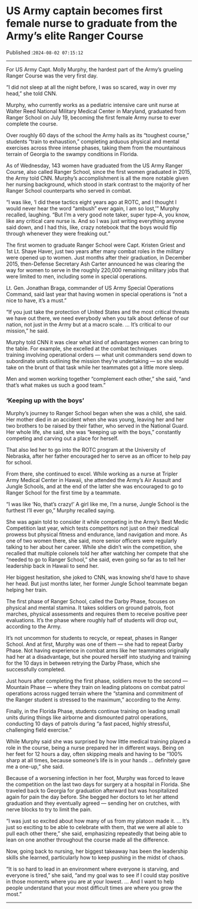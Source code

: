 # US Army captain becomes first female nurse to graduate from the Army’s elite Ranger Course

Published :`2024-08-02 07:15:12`

---

For US Army Capt. Molly Murphy, the hardest part of the Army’s grueling Ranger Course was the very first day.

“I did not sleep at all the night before, I was so scared, way in over my head,” she told CNN.

Murphy, who currently works as a pediatric intensive care unit nurse at Walter Reed National Military Medical Center in Maryland, graduated from Ranger School on July 19, becoming the first female Army nurse to ever complete the course.

Over roughly 60 days of the school the Army hails as its “toughest course,” students “train to exhaustion,” completing arduous physical and mental exercises across three intense phases, taking them from the mountainous terrain of Georgia to the swampy conditions in Florida.

As of Wednesday, 143 women have graduated from the US Army Ranger Course, also called Ranger School, since the first women graduated in 2015, the Army told CNN. Murphy’s accomplishment is all the more notable given her nursing background, which stood in stark contrast to the majority of her Ranger School counterparts who served in combat.

“I was like, ‘I did these tactics eight years ago at ROTC, and I thought I would never hear the word “ambush” ever again, I am so lost,’” Murphy recalled, laughing. “But I’m a very good note taker, super type-A, you know, like any critical care nurse is. And so I was just writing everything anyone said down, and I had this, like, crazy notebook that the boys would flip through whenever they were freaking out.”

The first women to graduate Ranger School were Capt. Kristen Griest and 1st Lt. Shaye Haver, just two years after many combat roles in the military were opened up to women. Just months after their graduation, in December 2015, then-Defense Secretary Ash Carter announced he was clearing the way for women to serve in the roughly 220,000 remaining military jobs that were limited to men, including some in special operations.

Lt. Gen. Jonathan Braga, commander of US Army Special Operations Command, said last year that having women in special operations is “not a nice to have, it’s a must.”

“If you just take the protection of United States and the most critical threats we have out there, we need everybody when you talk about defense of our nation, not just in the Army but at a macro scale. … It’s critical to our mission,” he said.

Murphy told CNN it was clear what kind of advantages women can bring to the table. For example, she excelled at the combat techniques training involving operational orders — what unit commanders send down to subordinate units outlining the mission they’re undertaking — so she would take on the brunt of that task while her teammates got a little more sleep.

Men and women working together “complement each other,” she said, “and that’s what makes us such a good team.”

### ‘Keeping up with the boys’

Murphy’s journey to Ranger School began when she was a child, she said. Her mother died in an accident when she was young, leaving her and her two brothers to be raised by their father, who served in the National Guard. Her whole life, she said, she was “keeping up with the boys,” constantly competing and carving out a place for herself.

That also led her to go into the ROTC program at the University of Nebraska, after her father encouraged her to serve as an officer to help pay for school.

From there, she continued to excel. While working as a nurse at Tripler Army Medical Center in Hawaii, she attended the Army’s Air Assault and Jungle Schools, and at the end of the latter she was encouraged to go to Ranger School for the first time by a teammate.

“I was like ‘No, that’s crazy!’ A girl like me, I’m a nurse, Jungle School is the furthest I’ll ever go,” Murphy recalled saying.

She was again told to consider it while competing in the Army’s Best Medic Competition last year, which tests competitors not just on their medical prowess but physical fitness and endurance, land navigation and more. As one of two women there, she said, more senior officers were regularly talking to her about her career. While she didn’t win the competition, she recalled that multiple colonels told her after watching her compete that she “needed to go to Ranger School,” she said, even going so far as to tell her leadership back in Hawaii to send her.

Her biggest hesitation, she joked to CNN, was knowing she’d have to shave her head. But just months later, her former Jungle School teammate began helping her train.

The first phase of Ranger School, called the Darby Phase, focuses on physical and mental stamina. It takes soldiers on ground patrols, foot marches, physical assessments and requires them to receive positive peer evaluations. It’s the phase where roughly half of students will drop out, according to the Army.

It’s not uncommon for students to recycle, or repeat, phases in Ranger School. And at first, Murphy was one of them — she had to repeat Darby Phase. Not having experience in combat arms like her teammates originally had her at a disadvantage, but she poured herself into studying and training for the 10 days in between retrying the Darby Phase, which she successfully completed.

Just hours after completing the first phase, soldiers move to the second — Mountain Phase — where they train on leading platoons on combat patrol operations across rugged terrain where the “stamina and commitment of the Ranger student is stressed to the maximum,” according to the Army.

Finally, in the Florida Phase, students continue training on leading small units during things like airborne and dismounted patrol operations, conducting 10 days of patrols during “a fast paced, highly stressful, challenging field exercise.”

While Murphy said she was surprised by how little medical training played a role in the course, being a nurse prepared her in different ways. Being on her feet for 12 hours a day, often skipping meals and having to be “100% sharp at all times, because someone’s life is in your hands … definitely gave me a one-up,” she said.

Because of a worsening infection in her foot, Murphy was forced to leave the competition on the last two days for surgery at a hospital in Florida. She traveled back to Georgia for graduation afterward but was hospitalized again for pain the day before. She begged her doctors to let her attend graduation and they eventually agreed — sending her on crutches, with nerve blocks to try to limit the pain.

“I was just so excited about how many of us from my platoon made it. … It’s just so exciting to be able to celebrate with them, that we were all able to pull each other there,” she said, emphasizing repeatedly that being able to lean on one another throughout the course made all the difference.

Now, going back to nursing, her biggest takeaway has been the leadership skills she learned, particularly how to keep pushing in the midst of chaos.

“It is so hard to lead in an environment where everyone is starving, and everyone is tired,” she said, “and my goal was to see if I could stay positive in those moments where you are at your lowest. … And I want to help people understand that your most difficult times are where you grow the most.”

---

